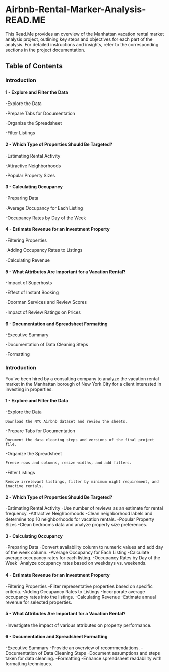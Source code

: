 # Airbnb-Rental-Marker-Analysis-READ.ME
This Read.Me provides an overview of the Manhattan vacation rental market analysis project, outlining key steps and objectives for each part of the analysis. For detailed instructions and insights, refer to the corresponding sections in the project documentation.
## Table of Contents

### Introduction

#### 1 - Explore and Filter the Data
-Explore the Data

-Prepare Tabs for Documentation

-Organize the Spreadsheet

-Filter Listings

#### 2 - Which Type of Properties Should Be Targeted?
-Estimating Rental Activity

-Attractive Neighborhoods

-Popular Property Sizes

#### 3 - Calculating Occupancy
-Preparing Data

-Average Occupancy for Each Listing

-Occupancy Rates by Day of the Week

#### 4 - Estimate Revenue for an Investment Property
-Filtering Properties

-Adding Occupancy Rates to Listings

-Calculating Revenue

#### 5 - What Attributes Are Important for a Vacation Rental?
-Impact of Superhosts

-Effect of Instant Booking

-Doorman Services and Review Scores

-Impact of Review Ratings on Prices

#### 6 - Documentation and Spreadsheet Formatting
-Executive Summary

-Documentation of Data Cleaning Steps

-Formatting



### Introduction
You’ve been hired by a consulting company to analyze the vacation rental market in the Manhattan borough of New York City for a client interested in investing in properties.

#### 1 - Explore and Filter the Data
-Explore the Data

	Download the NYC Airbnb dataset and review the sheets.
  
-Prepare Tabs for Documentation

	Document the data cleaning steps and versions of the final project file.
  
-Organize the Spreadsheet

	Freeze rows and columns, resize widths, and add filters.
  
-Filter Listings

	Remove irrelevant listings, filter by minimum night requirement, and inactive rentals.
  
#### 2 - Which Type of Properties Should Be Targeted?
-Estimating Rental Activity
  -Use number of reviews as an estimate for rental frequency.
-Attractive Neighborhoods
  -Clean neighborhood labels and determine top 10 neighborhoods for vacation rentals.
-Popular Property Sizes
  -Clean bedrooms data and analyze property size preferences.
  
#### 3 - Calculating Occupancy
-Preparing Data
  -Convert availability column to numeric values and add day of the week column.
-Average Occupancy for Each Listing
  -Calculate average occupancy rates for each listing.
-Occupancy Rates by Day of the Week
  -Analyze occupancy rates based on weekdays vs. weekends.
  
#### 4 - Estimate Revenue for an Investment Property
-Filtering Properties
  -Filter representative properties based on specific criteria.
-Adding Occupancy Rates to Listings
  -Incorporate average occupancy rates into the listings.
-Calculating Revenue
  -Estimate annual revenue for selected properties.
  
#### 5 - What Attributes Are Important for a Vacation Rental?
-Investigate the impact of various attributes on property performance.

#### 6 - Documentation and Spreadsheet Formatting
-Executive Summary
  -Provide an overview of recommendations.
-Documentation of Data Cleaning Steps
  -Document assumptions and steps taken for data cleaning.
-Formatting
  -Enhance spreadsheet readability with formatting techniques.




